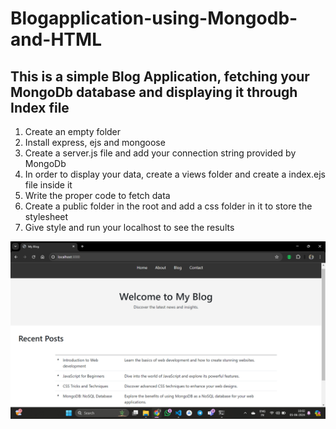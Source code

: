 # Blogapplication-using-Mongodb-and-HTML

## This is a simple Blog Application, fetching your MongoDb database and displaying it through Index file
1. Create an empty folder
2. Install express, ejs and mongoose
3. Create a server.js file and add your connection string provided by MongoDb
4. In order to display your data, create a views folder and create a index.ejs file inside it
5. Write the proper code to fetch data
6. Create a public folder in the root and add a css folder in it to store the stylesheet
7. Give style and run your localhost to see the results

![](/images/application.png)